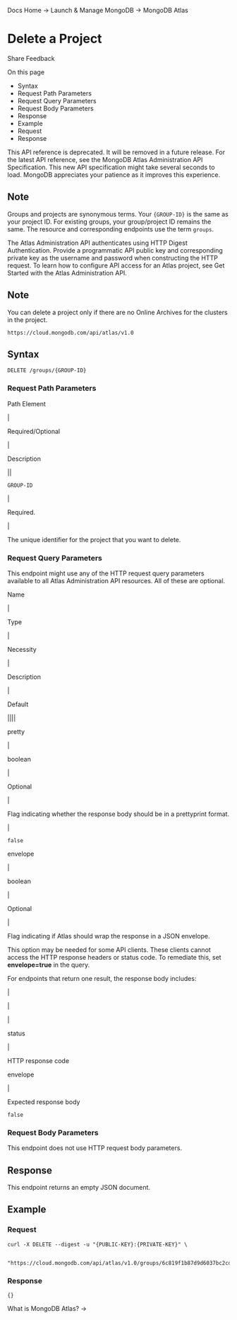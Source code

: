 Docs Home → Launch & Manage MongoDB → MongoDB Atlas

# Delete a Project

Share Feedback

On this page

  * Syntax
  * Request Path Parameters
  * Request Query Parameters
  * Request Body Parameters
  * Response
  * Example
  * Request
  * Response

This API reference is deprecated. It will be removed in a future release. For
the latest API reference, see the MongoDB Atlas Administration API
Specification. This new API specification might take several seconds to load.
MongoDB appreciates your patience as it improves this experience.

## Note

Groups and projects are synonymous terms. Your `{GROUP-ID}` is the same as
your project ID. For existing groups, your group/project ID remains the same.
The resource and corresponding endpoints use the term `groups`.

The Atlas Administration API authenticates using HTTP Digest Authentication.
Provide a programmatic API public key and corresponding private key as the
username and password when constructing the HTTP request. To learn how to
configure API access for an Atlas project, see Get Started with the Atlas
Administration API.

## Note

You can delete a project only if there are no Online Archives for the clusters
in the project.

`https://cloud.mongodb.com/api/atlas/v1.0`

## Syntax

    
    
    DELETE /groups/{GROUP-ID}  
      
  
### Request Path Parameters

Path Element

|

Required/Optional

|

Description  
  
||  
  
`GROUP-ID`

|

Required.

|

The unique identifier for the project that you want to delete.  
  
### Request Query Parameters

This endpoint might use any of the HTTP request query parameters available to
all Atlas Administration API resources. All of these are optional.

Name

|

Type

|

Necessity

|

Description

|

Default  
  
||||  
  
pretty

|

boolean

|

Optional

|

Flag indicating whether the response body should be in a prettyprint format.

|

`false`  
  
envelope

|

boolean

|

Optional

|

Flag indicating if Atlas should wrap the response in a JSON envelope.

This option may be needed for some API clients. These clients cannot access
the HTTP response headers or status code. To remediate this, set
**envelope=true** in the query.

For endpoints that return one result, the response body includes:

|

|  
  
|  
  
status

|

HTTP response code  
  
envelope

|

Expected response body  
  
`false`  
  
### Request Body Parameters

This endpoint does not use HTTP request body parameters.

## Response

This endpoint returns an empty JSON document.

## Example

### Request

    
    
    curl -X DELETE --digest -u "{PUBLIC-KEY}:{PRIVATE-KEY}" \  
      
      "https://cloud.mongodb.com/api/atlas/v1.0/groups/6c819f1b87d9d6037bc2cdb1"  
  
### Response

    
    
    {}  
      
  
What is MongoDB Atlas? →

